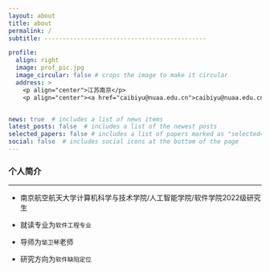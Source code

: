 ```yaml
---
layout: about
title: about
permalink: /
subtitle: ---------------------------------------------

profile:
  align: right
  image: prof_pic.jpg
  image_circular: false # crops the image to make it circular
  address: >
    <p align="center">江苏南京</p>
    <p align="center"><a href="caibiyu@nuaa.edu.cn">caibiyu@nuaa.edu.cn</a></p>


news: true  # includes a list of news items
latest_posts: false  # includes a list of the newest posts
selected_papers: false # includes a list of papers marked as "selected={true}"
social: false  # includes social icons at the bottom of the page
---
```


### 个人简介
--------------------
* 南京航空航天大学计算机科学与技术学院/人工智能学院/软件学院2022级研究生

* 就读专业为`软件工程专业`

* 导师为`邹卫琴`老师

* 研究方向为`软件缺陷定位`
